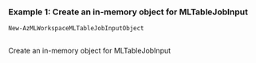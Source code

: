 ### Example 1: Create an in-memory object for MLTableJobInput
```powershell
New-AzMLWorkspaceMLTableJobInputObject
```

```output
```

Create an in-memory object for MLTableJobInput
